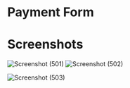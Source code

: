 # Payment Form
# Screenshots
![Screenshot (501)](https://user-images.githubusercontent.com/86791839/150637024-7ea9122a-8838-41a2-a44b-5847a3a6d82d.png)
![Screenshot (502)](https://user-images.githubusercontent.com/86791839/150637038-0ec9c92c-6775-47bd-ae2d-b8478ffe2bf4.png)

![Screenshot (503)](https://user-images.githubusercontent.com/86791839/150637115-f91730d5-66cf-4f6e-8c51-3d12ec1e42a6.png)


